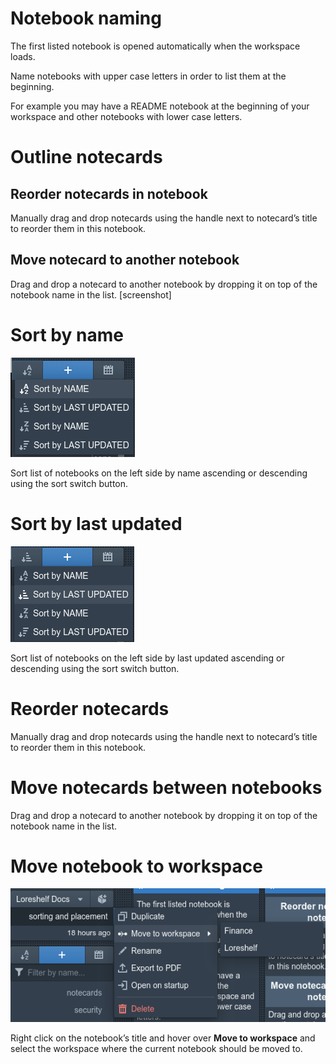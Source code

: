 # Notebook naming

The first listed notebook is opened automatically when the workspace loads.

Name notebooks with upper case letters in order to list them at the beginning.

For example you may have a README notebook at the beginning of your workspace and other notebooks with lower case letters.

# Outline notecards

## Reorder notecards in notebook

Manually drag and drop notecards using the handle next to notecard’s title to reorder them in this notebook.

## Move notecard to another notebook

Drag and drop a notecard to another notebook by dropping it on top of the notebook name in the list. \[screenshot\]

# Sort by name

![Sort by name.png](../Loreshelf%20Docs/img/Sort%20by%20name.png)

Sort list of notebooks on the left side by name ascending or descending using the sort switch button.

# Sort by last updated

![Sort by last updated.png](../Loreshelf%20Docs/img/Sort%20by%20last%20updated.png)

Sort list of notebooks on the left side by last updated ascending or descending using the sort switch button.

# Reorder notecards

Manually drag and drop notecards using the handle next to notecard’s title to reorder them in this notebook.

# Move notecards between notebooks

Drag and drop a notecard to another notebook by dropping it on top of the notebook name in the list.

# Move notebook to workspace

![Move notebook to workspace.png](../Loreshelf%20Docs/img/Move%20notebook%20to%20workspace.png)

Right click on the notebook’s title and hover over **Move to workspace** and select the workspace where the current notebook should be moved to.
